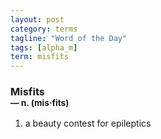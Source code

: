 ```yaml
---
layout: post
category: terms
tagline: "Word of the Day"
tags: [alpha_m]
term: misfits
---
```


<h3>Misfits<br/> <small>&mdash; n. (mis<span>&middot;</span>fits)</small></h3>
<p><ol><li>a beauty contest for epileptics</li>
</ol></p>
